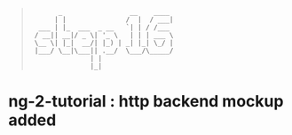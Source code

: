> ```
>        _                 __    ____ 
>       | |               /  |  / ___|
>   ___ | |_  ___  _ __   `| | / /___ 
>  / __|| __|/ _ \| '_ \   | | | ___ \
>  \__ \| |_|  __/| |_) | _| |_| \_/ |
>  |___/ \__|\___|| .__/  \___/\_____/
>                | |                 
>                |_|                 
> ```

# ng-2-tutorial : http backend mockup added
